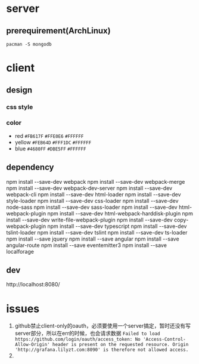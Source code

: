 # server
## prerequirement(ArchLinux)
```
pacman -S mongodb
```
# client

## design

### css style

### color

- red
  `#FB617F`
  `#FFE0E6`
  `#FFFFFF`
- yellow
  `#FEB64D`
  `#FFF1DC`
  `#FFFFFF`
- blue
  `#4680FF`
  `#DBE5FF`
  `#FFFFFF`

## dependency
npm install --save-dev webpack
npm install --save-dev webpack-merge
npm install --save-dev webpack-dev-server
npm install --save-dev webpack-cli
npm install --save-dev html-loader
npm install --save-dev style-loader
npm install --save-dev css-loader
npm install --save-dev node-sass
npm install --save-dev sass-loader
npm install --save-dev html-webpack-plugin
npm install --save-dev html-webpack-harddisk-plugin
npm install --save-dev write-file-webpack-plugin
npm install --save-dev copy-webpack-plugin
npm install --save-dev typescript
npm install --save-dev tslint-loader
npm install --save-dev tslint
npm install --save-dev ts-loader
npm install --save jquery
npm install --save angular
npm install --save angular-route
npm install --save eventemitter3
npm install --save localforage

## dev
http://localhost:8080/



# issues

1. github禁止client-only的oauth，必须要使用一个server搞定，暂时还没有写server部分，所以在err的时候，也会请求数据
  `Failed to load https://github.com/login/oauth/access_token: No 'Access-Control-Allow-Origin' header is present on the requested resource. Origin 'http://grafana.lilyzt.com:8090' is therefore not allowed access.`
2. 